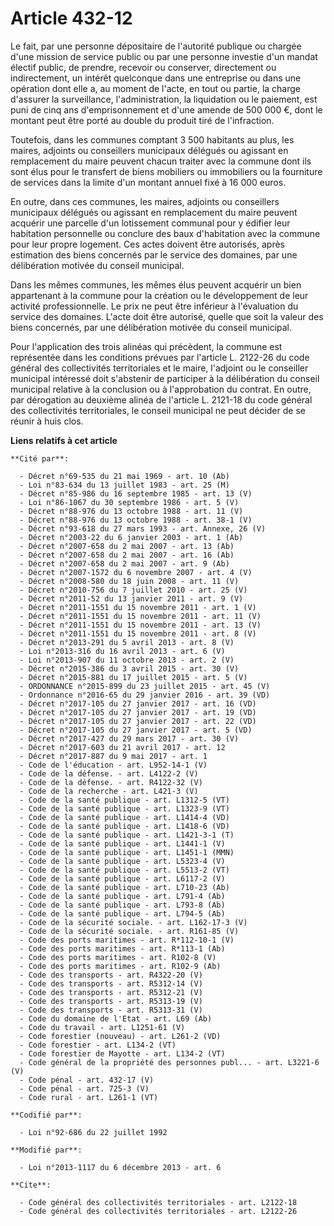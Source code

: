 # Article 432-12

Le fait, par une personne dépositaire de l'autorité publique ou chargée d'une mission de service public ou par une personne
investie d'un mandat électif public, de prendre, recevoir ou conserver, directement ou indirectement, un intérêt quelconque
dans une entreprise ou dans une opération dont elle a, au moment de l'acte, en tout ou partie, la charge d'assurer la
surveillance, l'administration, la liquidation ou le paiement, est puni de cinq ans d'emprisonnement et d'une amende de 500
000 €, dont le montant peut être porté au double du produit tiré de l'infraction. 

Toutefois, dans les communes comptant 3 500 habitants au plus, les maires, adjoints ou conseillers municipaux délégués ou
agissant en remplacement du maire peuvent chacun traiter avec la commune dont ils sont élus pour le transfert de biens
mobiliers ou immobiliers ou la fourniture de services dans la limite d'un montant annuel fixé à 16 000 euros. 

En outre, dans ces communes, les maires, adjoints ou conseillers municipaux délégués ou agissant en remplacement du maire
peuvent acquérir une parcelle d'un lotissement communal pour y édifier leur habitation personnelle ou conclure des baux
d'habitation avec la commune pour leur propre logement. Ces actes doivent être autorisés, après estimation des biens
concernés par le service des domaines, par une délibération motivée du conseil municipal. 

Dans les mêmes communes, les mêmes élus peuvent acquérir un bien appartenant à la commune pour la création ou le
développement de leur activité professionnelle. Le prix ne peut être inférieur à l'évaluation du service des domaines. L'acte
doit être autorisé, quelle que soit la valeur des biens concernés, par une délibération motivée du conseil municipal. 

Pour l'application des trois alinéas qui précèdent, la commune est représentée dans les conditions prévues par l'article L.
2122-26 du code général des collectivités territoriales et le maire, l'adjoint ou le conseiller municipal intéressé doit
s'abstenir de participer à la délibération du conseil municipal relative à la conclusion ou à l'approbation du contrat. En
outre, par dérogation au deuxième alinéa de l'article L. 2121-18 du code général des collectivités territoriales, le conseil
municipal ne peut décider de se réunir à huis clos.

**Liens relatifs à cet article**

	**Cité par**:

	  - Décret n°69-535 du 21 mai 1969 - art. 10 (Ab)
	  - Loi n°83-634 du 13 juillet 1983 - art. 25 (M)
	  - Décret n°85-986 du 16 septembre 1985 - art. 13 (V)
	  - Loi n°86-1067 du 30 septembre 1986 - art. 5 (V)
	  - Décret n°88-976 du 13 octobre 1988 - art. 11 (V)
	  - Décret n°88-976 du 13 octobre 1988 - art. 38-1 (V)
	  - Décret n°93-618 du 27 mars 1993 - art. Annexe, 26 (V)
	  - Décret n°2003-22 du 6 janvier 2003 - art. 1 (Ab)
	  - Décret n°2007-658 du 2 mai 2007 - art. 13 (Ab)
	  - Décret n°2007-658 du 2 mai 2007 - art. 16 (Ab)
	  - Décret n°2007-658 du 2 mai 2007 - art. 9 (Ab)
	  - Décret n°2007-1572 du 6 novembre 2007 - art. 4 (V)
	  - Décret n°2008-580 du 18 juin 2008 - art. 11 (V)
	  - Décret n°2010-756 du 7 juillet 2010 - art. 25 (V)
	  - Décret n°2011-52 du 13 janvier 2011 - art. 9 (V)
	  - Décret n°2011-1551 du 15 novembre 2011 - art. 1 (V)
	  - Décret n°2011-1551 du 15 novembre 2011 - art. 11 (V)
	  - Décret n°2011-1551 du 15 novembre 2011 - art. 13 (V)
	  - Décret n°2011-1551 du 15 novembre 2011 - art. 8 (V)
	  - Décret n°2013-291 du 5 avril 2013 - art. 8 (V)
	  - Loi n°2013-316 du 16 avril 2013 - art. 6 (V)
	  - Loi n°2013-907 du 11 octobre 2013 - art. 2 (V)
	  - Décret n°2015-386 du 3 avril 2015 - art. 30 (V)
	  - Décret n°2015-881 du 17 juillet 2015 - art. 5 (V)
	  - ORDONNANCE n°2015-899 du 23 juillet 2015 - art. 45 (V)
	  - Ordonnance n°2016-65 du 29 janvier 2016 - art. 39 (VD)
	  - Décret n°2017-105 du 27 janvier 2017 - art. 16 (VD)
	  - Décret n°2017-105 du 27 janvier 2017 - art. 19 (VD)
	  - Décret n°2017-105 du 27 janvier 2017 - art. 22 (VD)
	  - Décret n°2017-105 du 27 janvier 2017 - art. 5 (VD)
	  - Décret n°2017-427 du 29 mars 2017 - art. 30 (V)
	  - Décret n°2017-603 du 21 avril 2017 - art. 12
	  - Décret n°2017-887 du 9 mai 2017 - art. 1
	  - Code de l'éducation - art. L952-14-1 (V)
	  - Code de la défense. - art. L4122-2 (V)
	  - Code de la défense. - art. R4122-32 (V)
	  - Code de la recherche - art. L421-3 (V)
	  - Code de la santé publique - art. L1312-5 (VT)
	  - Code de la santé publique - art. L1323-9 (VT)
	  - Code de la santé publique - art. L1414-4 (VD)
	  - Code de la santé publique - art. L1418-6 (VD)
	  - Code de la santé publique - art. L1421-3-1 (T)
	  - Code de la santé publique - art. L1441-1 (V)
	  - Code de la santé publique - art. L1451-1 (MMN)
	  - Code de la santé publique - art. L5323-4 (V)
	  - Code de la santé publique - art. L5513-2 (VT)
	  - Code de la santé publique - art. L6117-2 (V)
	  - Code de la santé publique - art. L710-23 (Ab)
	  - Code de la santé publique - art. L791-4 (Ab)
	  - Code de la santé publique - art. L793-8 (Ab)
	  - Code de la santé publique - art. L794-5 (Ab)
	  - Code de la sécurité sociale. - art. L162-17-3 (V)
	  - Code de la sécurité sociale. - art. R161-85 (V)
	  - Code des ports maritimes - art. R*112-10-1 (V)
	  - Code des ports maritimes - art. R*113-1 (Ab)
	  - Code des ports maritimes - art. R102-8 (V)
	  - Code des ports maritimes - art. R102-9 (Ab)
	  - Code des transports - art. R4322-20 (V)
	  - Code des transports - art. R5312-14 (V)
	  - Code des transports - art. R5312-21 (V)
	  - Code des transports - art. R5313-19 (V)
	  - Code des transports - art. R5313-31 (V)
	  - Code du domaine de l'Etat - art. L69 (Ab)
	  - Code du travail - art. L1251-61 (V)
	  - Code forestier (nouveau) - art. L261-2 (VD)
	  - Code forestier - art. L134-2 (VT)
	  - Code forestier de Mayotte - art. L134-2 (VT)
	  - Code général de la propriété des personnes publ... - art. L3221-6 (V)
	  - Code pénal - art. 432-17 (V)
	  - Code pénal - art. 725-3 (V)
	  - Code rural - art. L261-1 (VT)

	**Codifié par**:

	  - Loi n°92-686 du 22 juillet 1992

	**Modifié par**:

	  - Loi n°2013-1117 du 6 décembre 2013 - art. 6

	**Cite**:

	  - Code général des collectivités territoriales - art. L2122-18
	  - Code général des collectivités territoriales - art. L2122-26
